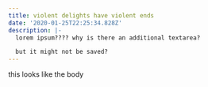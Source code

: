 ```yaml
---
title: violent delights have violent ends
date: '2020-01-25T22:25:34.828Z'
description: |-
  lorem ipsum???? why is there an additional textarea?

  but it might not be saved?
---
```

this looks like the body